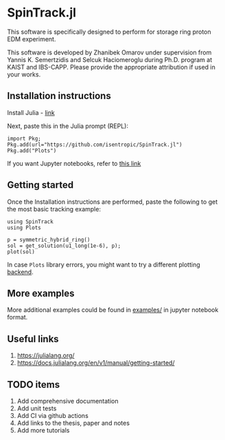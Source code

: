 # SpinTrack.jl
This software is specifically designed to perform for storage ring proton EDM
experiment. 

This software is developed by Zhanibek Omarov under supervision from Yannis K.
Semertzidis and Selcuk Haciomeroglu during Ph.D. program at KAIST and IBS-CAPP. 
Please provide the appropriate attribution if used in your works.

## Installation instructions
Install Julia - [link](https://julialang.org/downloads/platform/)

Next, paste this in the Julia prompt (REPL):
```
import Pkg;
Pkg.add(url="https://github.com/isentropic/SpinTrack.jl")
Pkg.add("Plots")
```

If you want Jupyter notebooks, refer to [this link](https://julialang.github.io/IJulia.jl/stable/manual/installation/)

## Getting started
Once the Installation instructions are performed, paste the following to get the
most basic tracking example:

```
using SpinTrack
using Plots

p = symmetric_hybrid_ring()
sol = get_solution(u1_long(1e-6), p);
plot(sol)
```
In case `Plots` library errors, you might want to try a different plotting
[backend](https://docs.juliaplots.org/latest/backends).

## More examples
More additional examples could be found in [examples/](examples/) in jupyter
notebook format. 

## Useful links
1. https://julialang.org/
2. https://docs.julialang.org/en/v1/manual/getting-started/


## TODO items
1. Add comprehensive documentation
2. Add unit tests 
3. Add CI via github actions
4. Add links to the thesis, paper and notes
5. Add more tutorials

